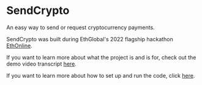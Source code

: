 # SendCrypto
An easy way to send or request cryptocurrency payments.

SendCrypto was built during EthGlobal's 2022 flagship hackathon [EthOnline](https://online.ethglobal.com/).  

If you want to learn more about what the project is and is for, check out the demo video transcript [here](/docs/demoScript.md).

If you want to learn more about how to set up and run the code, click [here](/docs/howToRun.md).
